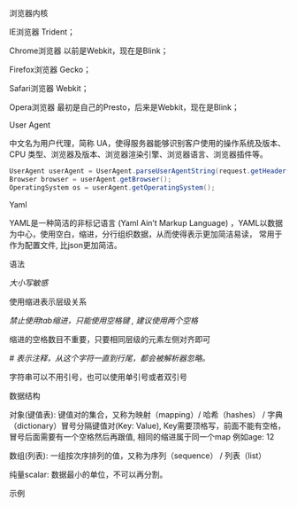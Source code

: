 

浏览器内核

IE浏览器				Trident； 

Chrome浏览器			以前是Webkit，现在是Blink； 

Firefox浏览器			Gecko； 

Safari浏览器			Webkit； 

Opera浏览器			最初是自己的Presto，后来是Webkit，现在是Blink； 





User Agent

中文名为用户代理，简称 UA，使得服务器能够识别客户使用的操作系统及版本、CPU 类型、浏览器及版本、浏览器渲染引擎、浏览器语言、浏览器插件等。

```java
UserAgent userAgent = UserAgent.parseUserAgentString(request.getHeader("User-Agent"));  
Browser browser = userAgent.getBrowser();  
OperatingSystem os = userAgent.getOperatingSystem();
```





Yaml

YAML是一种简洁的非标记语言 (Yaml Ain’t Markup Language) ，YAML以数据为中心，使用空白，缩进，分行组织数据，从而使得表示更加简洁易读， 常用于作为配置文件, 比json更加简洁。

语法

*大小写敏感*

使用缩进表示层级关系

*禁止使用tab缩进，只能使用空格键 , 建议使用两个空格*

缩进的空格数目不重要，只要相同层级的元素左侧对齐即可

*# 表示注释，从这个字符一直到行尾，都会被解析器忽略。*

字符串可以不用引号，也可以使用单引号或者双引号

数据结构

对象(键值表): 键值对的集合，又称为映射（mapping）/ 哈希（hashes） / 字典（dictionary）冒号分隔键值对(Key: Value), Key需要顶格写，前面不能有空格，冒号后面需要有一个空格然后再跟值, 相同的缩进属于同一个map 例如age: 12

数组(列表): 一组按次序排列的值，又称为序列（sequence） / 列表（list）

纯量scalar: 数据最小的单位，不可以再分割。

示例











